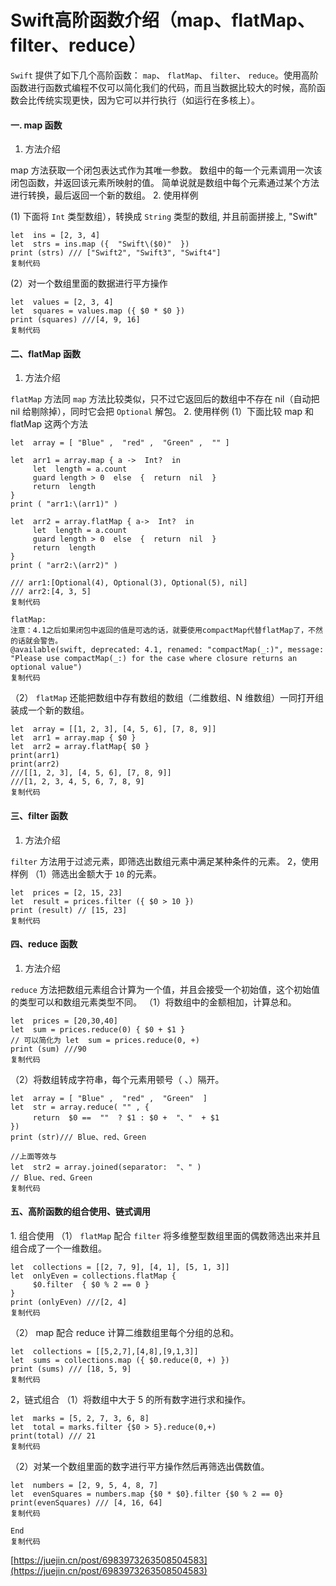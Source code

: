 # Swift高阶函数介绍（map、flatMap、filter、reduce）
`Swift` 提供了如下几个高阶函数： `map`、 `flatMap`、 `filter`、 `reduce`。使用高阶函数进行函数式编程不仅可以简化我们的代码，而且当数据比较大的时候，高阶函数会比传统实现更快，因为它可以并行执行（如运行在多核上）。

#### 一. map 函数

1.  方法介绍

map 方法获取一个闭包表达式作为其唯一参数。 数组中的每一个元素调用一次该闭包函数，并返回该元素所映射的值。 简单说就是数组中每个元素通过某个方法进行转换，最后返回一个新的数组。 2. 使用样例

(1) 下面将 `Int` 类型数组），转换成 `String` 类型的数组, 并且前面拼接上, "Swift"

    let  ins = [2, 3, 4]
    let  strs = ins.map ({  "Swift\($0)"  })
    print (strs) /// ["Swift2", "Swift3", "Swift4"]
    复制代码

(2）对一个数组里面的数据进行平方操作

    let  values = [2, 3, 4]
    let  squares = values.map ({ $0 * $0 })
    print (squares) ///[4, 9, 16]
    复制代码

#### 二、flatMap 函数

1.  方法介绍

`flatMap` 方法同 `map` 方法比较类似，只不过它返回后的数组中不存在 nil（自动把 nil 给剔除掉），同时它会把 `Optional` 解包。 2. 使用样例 (1）下面比较 map 和 flatMap 这两个方法

    let  array = [ "Blue" ,  "red" ,  "Green" ,  "" ]
     
    let  arr1 = array.map { a ->  Int?  in
         let  length = a.count
         guard length > 0  else  {  return  nil  }
         return  length
    }
    print ( "arr1:\(arr1)" )
     
    let  arr2 = array.flatMap { a->  Int?  in
         let  length = a.count
         guard length > 0  else  {  return  nil  }
         return  length
    }
    print ( "arr2:\(arr2)" )

    /// arr1:[Optional(4), Optional(3), Optional(5), nil]
    /// arr2:[4, 3, 5]
    复制代码

    flatMap: 
    注意：4.1之后如果闭包中返回的值是可选的话，就要使用compactMap代替flatMap了，不然的话就会警告。
    @available(swift, deprecated: 4.1, renamed: "compactMap(_:)", message: "Please use compactMap(_:) for the case where closure returns an optional value")
    复制代码

（2） `flatMap` 还能把数组中存有数组的数组（二维数组、N 维数组）一同打开组装成一个新的数组。

    let  array = [[1, 2, 3], [4, 5, 6], [7, 8, 9]]
    let  arr1 = array.map { $0 }
    let  arr2 = array.flatMap{ $0 }
    print(arr1)
    print(arr2)
    ///[[1, 2, 3], [4, 5, 6], [7, 8, 9]]
    ///[1, 2, 3, 4, 5, 6, 7, 8, 9]
    复制代码

#### 三、filter 函数

1.  方法介绍

`filter` 方法用于过滤元素，即筛选出数组元素中满足某种条件的元素。 2，使用样例 （1）筛选出金额大于 `10` 的元素。

    let  prices = [2, 15, 23]
    let  result = prices.filter ({ $0 > 10 })
    print (result) // [15, 23]
    复制代码

#### 四、reduce 函数

1.  方法介绍

`reduce` 方法把数组元素组合计算为一个值，并且会接受一个初始值，这个初始值的类型可以和数组元素类型不同。 （1）将数组中的金额相加，计算总和。

    let  prices = [20,30,40]
    let  sum = prices.reduce(0) { $0 + $1 }
    // 可以简化为 let  sum = prices.reduce(0, +)
    print (sum) ///90
    复制代码

（2）将数组转成字符串，每个元素用顿号（ 、）隔开。

    let  array = [ "Blue" ,  "red" ,  "Green"  ]
    let  str = array.reduce( "" , {
         return  $0 ==  ""  ? $1 : $0 +  "、"  + $1
    })
    print (str)/// Blue、red、Green
     
    //上面等效与
    let  str2 = array.joined(separator:  "、" ) 
    // Blue、red、Green
    复制代码

#### 五、高阶函数的组合使用、链式调用

1\. 组合使用 （1） `flatMap` 配合 `filter` 将多维整型数组里面的偶数筛选出来并且组合成了一个一维数组。

    let  collections = [[2, 7, 9], [4, 1], [5, 1, 3]]
    let  onlyEven = collections.flatMap {
         $0.filter  { $0 % 2 == 0 }
    }
    print (onlyEven) ///[2, 4]
    复制代码

（2） map 配合 reduce 计算二维数组里每个分组的总和。

    let  collections = [[5,2,7],[4,8],[9,1,3]]
    let  sums = collections.map ({ $0.reduce(0, +) })
    print (sums) /// [18, 5, 9]
    复制代码

2，链式组合 （1）将数组中大于 5 的所有数字进行求和操作。

    let  marks = [5, 2, 7, 3, 6, 8]
    let  total = marks.filter {$0 > 5}.reduce(0,+)
    print(total) /// 21
    复制代码

（2）对某一个数组里面的数字进行平方操作然后再筛选出偶数值。

    let  numbers = [2, 9, 5, 4, 8, 7]
    let  evenSquares = numbers.map {$0 * $0}.filter {$0 % 2 == 0}
    print(evenSquares) /// [4, 16, 64]
    复制代码

    End
    复制代码

 [https://juejin.cn/post/6983973263508504583](https://juejin.cn/post/6983973263508504583)
